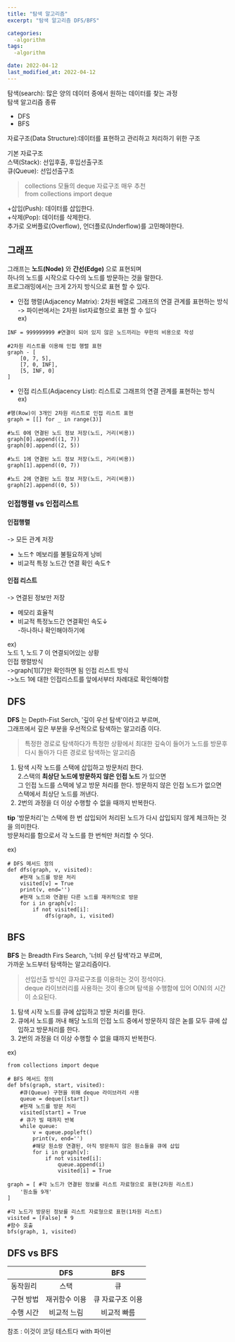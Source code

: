 ```yaml
---
title: "탐색 알고리즘"
excerpt: "탐색 알고리즘 DFS/BFS"

categories:
  -algorithm
tags:
  -algorithm

date: 2022-04-12
last_modified_at: 2022-04-12
---
```

탐색(search): 많은 양의 데이터 중에서 원하는 데이터를 찾는 과정  
탐색 알고리즘 종류  
 + DFS  
 + BFS  


자료구조(Data Structure):데이터를 표현하고 관리하고 처리하기 위한 구조  
  
기본 자료구조  
스택(Stack): 선입후출, 후입선출구조  
큐(Queue): 선입선출구조  
>collections 모듈의 deque 자료구조 매우 추천  
>from collections import deque  

+삽입(Push): 데이터를 삽입한다.  
+삭제(Pop): 데이터를 삭제한다.  
추가로 오버플로(Overflow), 언더플로(Underflow)를 고민해야한다.  

## 그래프  
  
그래프는 **노드(Node)** 와 **간선(Edge)** 으로 표현되며  
하나의 노드를 시작으로 다수의 노드를 방문하는 것을 말한다.  
프로그래밍에서는 크게 2가지 방식으로 표현 할 수 있다.  
 + 인접 행렬(Adjacency Matrix): 2차원 배열로 그래프의 연결 관계를 표현하는 방식  
-> 파이썬에서는 2차원 list자료형으로 표현 할 수 있다  
ex)
```
INF = 999999999 #연결이 되어 있지 않은 노드끼리는 무한의 비용으로 작성

#2차원 리스트를 이용해 인접 행렬 표현
graph - [
    [0, 7, 5],
    [7, 0, INF],
    [5, INF, 0]
]
```

 + 인접 리스트(Adjacency List): 리스트로 그래프의 연결 관계를 표현하는 방식  
ex)  
```
#행(Row)이 3개인 2차원 리스트로 인접 리스트 표현
graph = [[] for _ in range(3)]

#노드 0에 연결된 노드 정보 저장(노드, 거리(비용))
graph[0].append((1, 7))
graph[0].append((2, 5))

#노드 1에 연결된 노드 정보 저장(노드, 거리(비용))
graph[1].append((0, 7))

#노드 2에 연결된 노드 정보 저장(노드, 거리(비용))
graph[2].append((0, 5))
```

### 인접행렬 vs 인접리스트  
  
#### 인접행렬
-> 모든 관계 저장  
 + 노드↑ 메보리를 불필요하게 낭비  
 + 비교적 특정 노드간 연결 확인 속도↑  

#### 인접 리스트
-> 연결된 정보만 저장
 + 메모리 효율적
 + 비교적 특정노드간 연결확인 속도↓  
  -하나하나 확인해야하기에  
  
ex)  
노드 1, 노드 7 이 연결되어있는 상황  
 인접 행렬방식  
->graph[1][7]만 확인하면 됨
 인접 리스트 방식  
 ->노드 1에 대한 인접리스트를 앞에서부터 차례대로 확인해야함  

## DFS

**DFS** 는 Depth-Fist Serch, '깊이 우선 탐색'이라고 부르며,  
그래프에서 깊은 부분을 우선적으로 탐색하는 알고리즘 이다.  
>특정한 경로로 탐색하다가 특정한 상황에서 최대한 깊숙이 들어가 노드를 방문후  
>다시 돌아가 다른 경로로 탐색하는 알고리즘  
<!-- --2022-04-12 -->
 1. 탐색 시작 노드를 스택에 삽입하고 방문처리 한다.  
 2.스택의 __최상단 노드에 방문하지 않은 인접 노드__ 가 있으면  
 그 인접 노드를 스택에 넣고 방문 처리를 한다.
 방문하지 않은 인접 노드가 없으면 스택에서 최상단 노드를 꺼낸다.  
 3. 2번의 과정을 더 이상 수행할 수 없을 때까지 반복한다.  
  
 __tip__ '방문처리'는 스택에 한 번 삽입되어 처리된 노드가 다시 삽입되지 않게 체크하는 것을 의미한다.  
 방문처리를 함으로서 각 노드를 한 번씩만 처리할 수 잇다.  

ex)  
```
# DFS 메서드 정의
def dfs(graph, v, visited):
    #현재 노드를 방문 처리
    visited[v] = True
    print(v, end='')
    #현재 노드와 연결된 다른 노드를 재귀적으로 방문
    for i in graph[v]:
        if not visited[i]:
            dfs(graph, i, visited)
```

## BFS  

**BFS** 는 Breadth Firs Search, '너비 우선 탐색'라고 부르며,  
가까운 노드부터 탐색하는 알고리즘이다.  
>선입선출 방식인 큐자료구조를 이용하는 것이 정석이다.  
>deque 라이브러리를 사용하는 것이 좋으며 탐색을 수행함에 있어 O(N)의 시간이 소요된다.  
 1. 탐색 시작 노드를 큐에 삽입하고 방문 처리를 한다.  
 2. 큐에서 노드를 꺼내 해당 노드의 인접 노드 중에서 방문하지 않은 녿를 모두 큐에 삽입하고 방문처리를 한다.  
 3. 2번의 과정을 더 이상 수행할 수 없을 떄까지 반복한다.  

ex)  
```
from collections import deque

# BFS 메서드 정의
def bfs(graph, start, visited):
    #큐(Queue) 구현을 위해 deque 라이브러리 사용
    queue = deque([start])
    #현재 노드를 방문 처리
    visited[start] = True
    # 큐가 빌 때까지 반복
    while queue:
        v = queue.popleft()
        print(v, end='')
        #해당 원소랑 연결된, 아직 방문하지 않은 원소들을 큐에 삽입
        for i in graph[v]:
            if not visited[i]:
                queue.append(i)
                visited[i] = True

graph = [ #각 노드가 연결된 정보를 리스트 자료형으로 표현(2차원 리스트)
    '원소들 9개'
]

#각 노드가 방문된 정보를 리스트 자료형으로 표현(1차원 리스트)
visited = [False] * 9
#함수 호출
bfs(graph, 1, visited)
```

## DFS vs BFS
  
 |  |  DFS  |  BFS |
 |:--- | :---: | :---: |    
 |  동작원리  |  스택  | 큐 |  
 | 구현 방법 | 재귀함수 이용 | 큐 자료구조 이용 |
 | 수행 시간 | 비교적 느림 | 비교적 빠름 |

참조 : 이것이 코딩 테스트다 with 파이썬